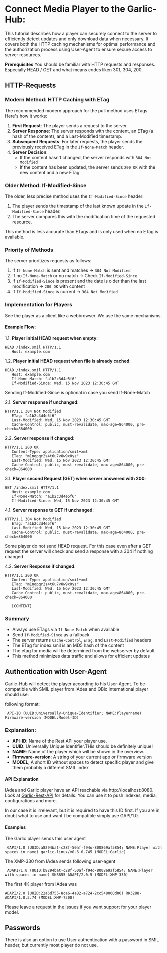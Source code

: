 # Connect Media Player to the Garlic-Hub:

This tutorial describes how a player can securely connect to the server to efficiently detect updates and only download data when necessary. It covers both the HTTP caching mechanisms for optimal performance and the authorization process using User-Agent to ensure secure access to server resources.

**Prerequisites**
You should be familiar with HTTP requests and responses. Especially HEAD / GET and what means codes liken 301, 304, 200.

## HTTP-Requests

### Modern Method: HTTP Caching with ETag

The recommended modern approach for the pull method uses ETags. Here's how it works:

1. **First Request**: The player sends a request to the server.
2. **Server Response**: The server responds with the content, an ETag (a hash of the content), and a Last-Modified timestamp.
3. **Subsequent Requests**: For later requests, the player sends the previously received ETag in the `If-None-Match` header.
4. **Server Decision**:
    - If the content hasn't changed, the server responds with `304 Not Modified`
    - If the content has been updated, the server sends `200 OK` with the new content and a new ETag

### Older Method: If-Modified-Since

The older, less precise method uses the `If-Modified-Since` header:

1. The player sends the timestamp of the last known update in the `If-Modified-Since` header.
2. The server compares this with the modification time of the requested resource.

This method is less accurate than ETags and is only used when no ETag is available.

### Priority of Methods

The server prioritizes requests as follows:
1. If `If-None-Match` is sent and matches → `304 Not Modified`
2. If no `If-None-Match` or no match → Check `If-Modified-Since`
3. If `If-Modified-Since` is present and the date is older than the last modification → `200 OK` with content
4. If `If-Modified-Since` is current → `304 Not Modified`

### Implementation for Players

See the player as a client like a webbrowser. We use the same mechanisms.

#### Example Flow:

1.1. **Player initial HEAD request when empty**:
```
HEAD /index.smil HTTP/1.1
   Host: example.com
```
1.2. **Player initial HEAD request when file is already cached**:
```
HEAD /index.smil HTTP/1.1
   Host: example.com
   If-None-Match: "a1b2c3d4e5f6"
   If-Modified-Since: Wed, 15 Nov 2023 12:30:45 GMT
```

Sending If-Modified-Since is optional in case you send If-None-Match

2.1. **Server response if unchanged**:
```
HTTP/1.1 304 Not Modified
   ETag: "a1b2c3d4e5f6"
   Last-Modified: Wed, 15 Nov 2023 12:30:45 GMT
   Cache-Control: public, must-revalidate, max-age=864000, pre-check=864000
```

2.2. **Server response if changed**:
```
HTTP/1.1 200 OK
   Content-Type: application/smil+xml
   ETag: "m1nopqr2s4t6u7v8w9x0yz"
   Last-Modified: Wed, 15 Nov 2023 12:30:45 GMT
   Cache-Control: public, must-revalidate, max-age=864000, pre-check=864000
```

3.1. **Player second Request (GET) when server answered with 200**:
```
GET /index.smil HTTP/1.1
   Host: example.com
   If-None-Match: "a1b2c3d4e5f6"
   If-Modified-Since: Wed, 15 Nov 2023 12:30:45 GMT
```

4.1. **Server response to GET if unchanged**:
```
HTTP/1.1 304 Not Modified
   ETag: "a1b2c3d4e5f6"
   Last-Modified: Wed, 15 Nov 2023 12:30:45 GMT
   Cache-Control: public, must-revalidate, max-age=864000, pre-check=864000
```
Some player do not send HEAD request. For this case even after a GET request the server will check and send a response with a 304 if nothing changed 

4.2. **Server Response if changed**:
```
HTTP/1.1 200 OK
   Content-Type: application/smil+xml
   ETag: "m1nopqr2s4t6u7v8w9x0yz"
   Last-Modified: Wed, 15 Nov 2023 12:30:45 GMT
   Cache-Control: public, must-revalidate, max-age=864000, pre-check=864000
   
   [CONTENT]
```

### Summary

- Always use ETags via `If-None-Match` when available
- Send `If-Modified-Since` as a fallback
- The server returns `Cache-Control`, `ETag`, and `Last-Modified` headers
- The ETag for index.smil is an MD5 hash of the content
- The etag for media will be determined from the webserver by default
- This method minimizes data traffic and allows for efficient updates

## Authentication with User-Agent

Garlic-Hub will detect the player according to his User-Agent.
To be compatible with SMIL player from IAdea and QBic International player should use:

following format:

```
 API-ID (UUID:Universally-Unique-Identifier; NAME:Playername) Firmware-version (MODEL:Model-ID)
```

### Explanation:
- **API-ID**: Name of the Rest API your player use.  
- **UUID**: Universally Unique Identifier.THis should be definitely unique!
- **NAME**: Name of the player which will be shown in the overview.
- **Firmware-version**: A string of your current app or firmware version
- **MODEL**; A short ID without spaces to detect specific player and give them probably a different SMIL index

#### API Explanation

IAdea and Garlic player have an API reachable via http://localhost:8080. Look at [Garlic-Rest-API](https://garlic-player.com/garlic-player/docs/rest-api/) for details. You can use it to push indexes, media, configurations and more.

In our case it is irrelevant, but it is required to have this ID first. If you are in doubt what to use and want t be compatible simply use GAPI/1.0.  

#### Examples

The Garlic player sends this user agent 

```
 GAPI/1.0 (UUID:a8294bat-c28f-50af-f94o-800869af5854; NAME:Player with spaces in name) garlic-linux/v0.6.0.745 (MODEL:Garlic)
```

The XMP-330 from IAdea sends following user-agent

```
 ADAPI/1.0 (UUID:b8294bat-c28f-50af-f94o-800869af5854; NAME:Player with spaces in name) SK8855-ADAPI/2.0.5 (MODEL:XMP-330)
```

The first 4K player from IAdea was 

```
ADAPI/2.0 (UUID:22a6d755-8ca6-4a82-a724-2cc548000d06) RK3288-ADAPI/1.0.3.74 (MODEL:XMP-7300)
```

Please leave a request in the issues if you want support for your player model. 

## Passwords

There is also an option to use User authentication with a password in SMIL header, but currently most player do not use. 